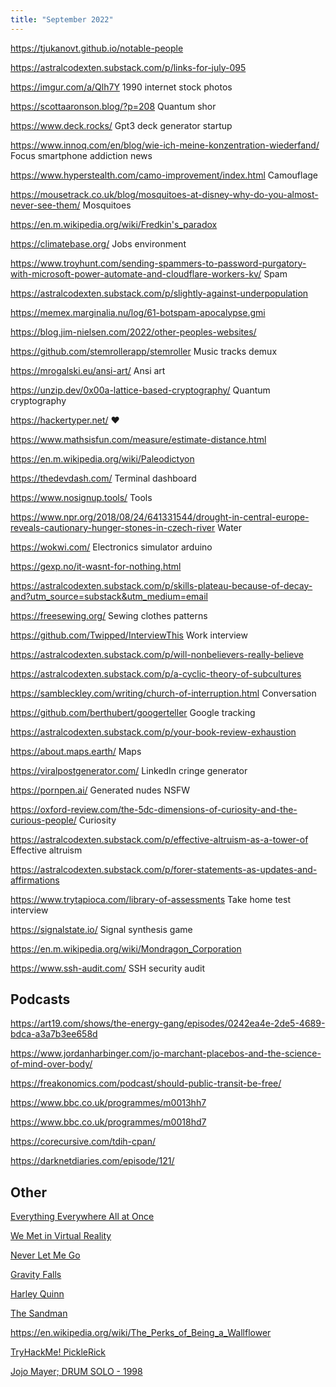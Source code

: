 ```yaml
---
title: "September 2022"
---
```


https://tjukanovt.github.io/notable-people

https://astralcodexten.substack.com/p/links-for-july-095

https://imgur.com/a/Qlh7Y 1990 internet stock photos

https://scottaaronson.blog/?p=208 Quantum shor

https://www.deck.rocks/ Gpt3 deck generator startup

https://www.innoq.com/en/blog/wie-ich-meine-konzentration-wiederfand/ Focus smartphone addiction news

https://www.hyperstealth.com/camo-improvement/index.html Camouflage

https://mousetrack.co.uk/blog/mosquitoes-at-disney-why-do-you-almost-never-see-them/ Mosquitoes

https://en.m.wikipedia.org/wiki/Fredkin's_paradox

https://climatebase.org/ Jobs environment

https://www.troyhunt.com/sending-spammers-to-password-purgatory-with-microsoft-power-automate-and-cloudflare-workers-kv/ Spam

https://astralcodexten.substack.com/p/slightly-against-underpopulation

https://memex.marginalia.nu/log/61-botspam-apocalypse.gmi

https://blog.jim-nielsen.com/2022/other-peoples-websites/

https://github.com/stemrollerapp/stemroller Music tracks demux

https://mrogalski.eu/ansi-art/ Ansi art

https://unzip.dev/0x00a-lattice-based-cryptography/ Quantum cryptography

https://hackertyper.net/ ❤️

https://www.mathsisfun.com/measure/estimate-distance.html

https://en.m.wikipedia.org/wiki/Paleodictyon

https://thedevdash.com/ Terminal dashboard

https://www.nosignup.tools/ Tools

https://www.npr.org/2018/08/24/641331544/drought-in-central-europe-reveals-cautionary-hunger-stones-in-czech-river Water

https://wokwi.com/ Electronics simulator arduino

https://gexp.no/it-wasnt-for-nothing.html

https://astralcodexten.substack.com/p/skills-plateau-because-of-decay-and?utm_source=substack&utm_medium=email

https://freesewing.org/ Sewing clothes patterns

https://github.com/Twipped/InterviewThis Work interview

https://astralcodexten.substack.com/p/will-nonbelievers-really-believe

https://astralcodexten.substack.com/p/a-cyclic-theory-of-subcultures

https://sambleckley.com/writing/church-of-interruption.html Conversation

https://github.com/berthubert/googerteller Google tracking

https://astralcodexten.substack.com/p/your-book-review-exhaustion

https://about.maps.earth/ Maps

https://viralpostgenerator.com/ LinkedIn cringe generator

https://pornpen.ai/ Generated nudes NSFW

https://oxford-review.com/the-5dc-dimensions-of-curiosity-and-the-curious-people/ Curiosity

https://astralcodexten.substack.com/p/effective-altruism-as-a-tower-of Effective altruism

https://astralcodexten.substack.com/p/forer-statements-as-updates-and-affirmations

https://www.trytapioca.com/library-of-assessments Take home test interview

https://signalstate.io/ Signal synthesis game

https://en.m.wikipedia.org/wiki/Mondragon_Corporation

https://www.ssh-audit.com/ SSH security audit



## Podcasts

https://art19.com/shows/the-energy-gang/episodes/0242ea4e-2de5-4689-bdca-a3a7b3ee658d

https://www.jordanharbinger.com/jo-marchant-placebos-and-the-science-of-mind-over-body/

https://freakonomics.com/podcast/should-public-transit-be-free/

https://www.bbc.co.uk/programmes/m0013hh7

https://www.bbc.co.uk/programmes/m0018hd7

https://corecursive.com/tdih-cpan/

https://darknetdiaries.com/episode/121/

## Other

[Everything Everywhere All at Once](https://m.imdb.com/title/tt6710474/)

[We Met in Virtual Reality](https://m.imdb.com/title/tt16378482/)

[Never Let Me Go](https://m.imdb.com/title/tt1334260/)

[Gravity Falls](https://m.imdb.com/title/tt1865718/)

[Harley Quinn](https://www.imdb.com/title/tt7658402/)

[The Sandman](https://www.imdb.com/title/tt1751634/)

https://en.wikipedia.org/wiki/The_Perks_of_Being_a_Wallflower

[TryHackMe! PickleRick](https://www.youtube.com/watch?v=oCAtfcr3iUw)

[Jojo Mayer; DRUM SOLO - 1998](https://www.youtube.com/watch?v=Fd6_NR-nZsM)
